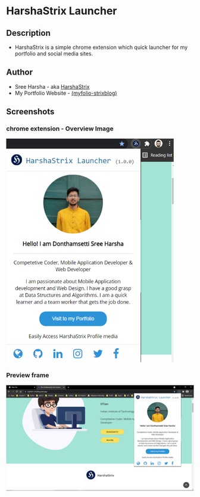 # HarshaStrix Launcher
## Description
* HarshaStrix is a simple chrome extension which quick launcher for my portfolio and social media sites.

## Author
* Sree Harsha - aka [HarshaStrix][website]
* My Portfolio Website - [(myfolio-strixblog)][website]

[website]: https://myfolio-strixblog.web.app/

## Screenshots
### chrome extension - Overview Image
<img src="strix-launcher/images/2.png" width="450" height="600">

### Preview frame
<img src="strix-launcher/images/1.png">
